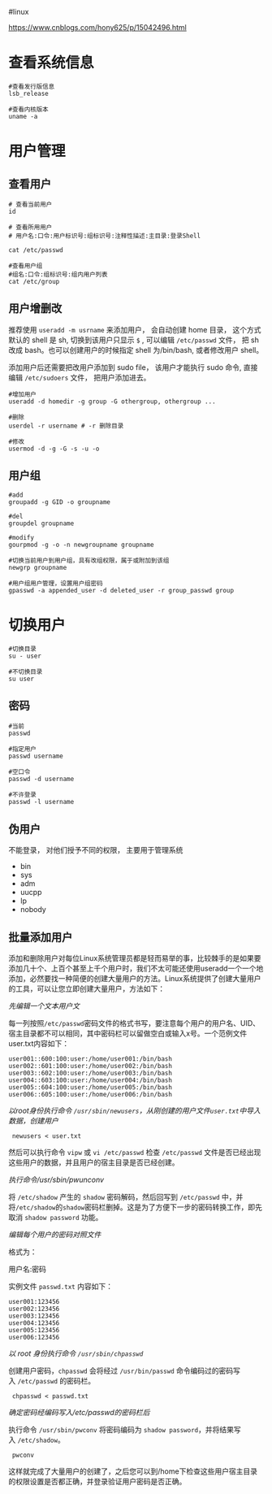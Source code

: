 #linux 

https://www.cnblogs.com/hony625/p/15042496.html

# 查看系统信息

```shell
#查看发行版信息
lsb_release

#查看内核版本
uname -a
```

# 用户管理

## 查看用户

```shell
# 查看当前用户
id

# 查看所用用户
# 用户名:口令:用户标识号:组标识号:注释性描述:主目录:登录Shell

cat /etc/passwd

#查看用户组
#组名:口令:组标识号:组内用户列表
cat /etc/group
```

## 用户增删改

推荐使用 `useradd -m usrname` 来添加用户， 会自动创建 home 目录， 这个方式默认的 shell 是 sh, 切换到该用户只显示 `$` , 可以编辑 `/etc/passwd` 文件， 把 sh 改成 bash。也可以创建用户的时候指定 shell 为/bin/bash, 或者修改用户 shell。

添加用户后还需要把改用户添加到 sudo file， 该用户才能执行 sudo 命令, 直接编辑 `/etc/sudoers` 文件， 把用户添加进去。


```shell
#增加用户
useradd -d homedir -g group -G othergroup, othergroup ...

#删除
userdel -r username # -r 删除目录

#修改
usermod -d -g -G -s -u -o
```

## 用户组

```shell
#add 
groupadd -g GID -o groupname

#del
groupdel groupname

#modify
gourpmod -g -o -n newgroupname groupname

#切换当前用户到用户组，具有改组权限，属于或附加到该组
newgrp groupname

#用户组用户管理，设置用户组密码
gpasswd -a appended_user -d deleted_user -r group_passwd group
```

# 切换用户

```shell
#切换目录
su - user

#不切换目录
su user
```

## 密码

```shell
#当前
passwd

#指定用户
passwd username

#空口令
passwd -d username

#不许登录
passwd -l username
```

## 伪用户

不能登录， 对他们授予不同的权限， 主要用于管理系统

- bin
- sys
- adm
- uucpp 
- lp 
- nobody

## 批量添加用户

添加和删除用户对每位Linux系统管理员都是轻而易举的事，比较棘手的是如果要添加几十个、上百个甚至上千个用户时，我们不太可能还使用useradd一个一个地添加，必然要找一种简便的创建大量用户的方法。Linux系统提供了创建大量用户的工具，可以让您立即创建大量用户，方法如下：

*先编辑一个文本用户文*

每一列按照`/etc/passwd`密码文件的格式书写，要注意每个用户的用户名、UID、宿主目录都不可以相同，其中密码栏可以留做空白或输入x号。一个范例文件user.txt内容如下：

```
user001::600:100:user:/home/user001:/bin/bash
user002::601:100:user:/home/user002:/bin/bash
user003::602:100:user:/home/user003:/bin/bash
user004::603:100:user:/home/user004:/bin/bash
user005::604:100:user:/home/user005:/bin/bash
user006::605:100:user:/home/user006:/bin/bash
```

*以root身份执行命令 `/usr/sbin/newusers`，从刚创建的用户文件`user.txt`中导入数据，创建用户*

```
 newusers < user.txt
```

然后可以执行命令 `vipw` 或 `vi /etc/passwd` 检查 `/etc/passwd` 文件是否已经出现这些用户的数据，并且用户的宿主目录是否已经创建。

 *执行命令/usr/sbin/pwunconv*

将 `/etc/shadow` 产生的 `shadow` 密码解码，然后回写到 `/etc/passwd` 中，并将`/etc/shadow`的`shadow`密码栏删掉。这是为了方便下一步的密码转换工作，即先取消 `shadow password` 功能。

*编辑每个用户的密码对照文件*

格式为：

用户名:密码

实例文件 `passwd.txt` 内容如下：

```
user001:123456
user002:123456
user003:123456
user004:123456
user005:123456
user006:123456
```

*以 root 身份执行命令 `/usr/sbin/chpasswd`*

创建用户密码，`chpasswd` 会将经过 `/usr/bin/passwd` 命令编码过的密码写入 `/etc/passwd` 的密码栏。

```
 chpasswd < passwd.txt
```

*确定密码经编码写入/etc/passwd的密码栏后*

执行命令 `/usr/sbin/pwconv` 将密码编码为 `shadow password`，并将结果写入 `/etc/shadow`。

```
 pwconv
```

这样就完成了大量用户的创建了，之后您可以到/home下检查这些用户宿主目录的权限设置是否都正确，并登录验证用户密码是否正确。